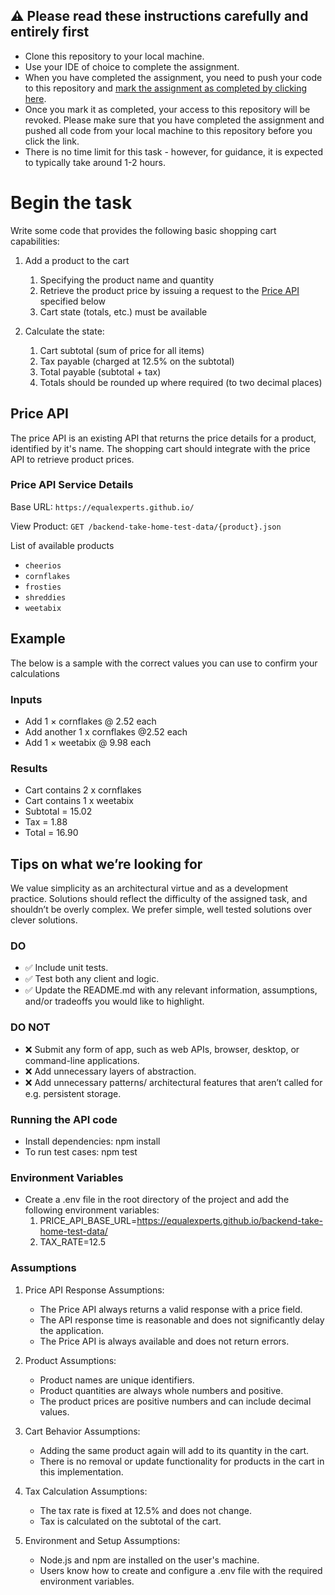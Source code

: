 ## :warning: Please read these instructions carefully and entirely first
* Clone this repository to your local machine.
* Use your IDE of choice to complete the assignment.
* When you have completed the assignment, you need to  push your code to this repository and [mark the assignment as completed by clicking here](https://app.snapcode.review/submission_links/6581ec9d-18cf-439b-82e6-1e0a276a5da1).
* Once you mark it as completed, your access to this repository will be revoked. Please make sure that you have completed the assignment and pushed all code from your local machine to this repository before you click the link.
* There is no time limit for this task - however, for guidance, it is expected to typically take around 1-2 hours.
    
# Begin the task

Write some code that provides the following basic shopping cart capabilities:

1. Add a product to the cart
   1. Specifying the product name and quantity
   2. Retrieve the product price by issuing a request to the [Price API](#price-api) specified below
   3. Cart state (totals, etc.) must be available

2. Calculate the state:
   1. Cart subtotal (sum of price for all items)
   2. Tax payable (charged at 12.5% on the subtotal)
   3. Total payable (subtotal + tax)
   4. Totals should be rounded up where required (to two decimal places)

## Price API

The price API is an existing API that returns the price details for a product, identified by it's name. The shopping cart should integrate with the price API to retrieve product prices.

### Price API Service Details

Base URL: `https://equalexperts.github.io/`

View Product: `GET /backend-take-home-test-data/{product}.json`

List of available products
* `cheerios`
* `cornflakes`
* `frosties`
* `shreddies`
* `weetabix`

## Example
The below is a sample with the correct values you can use to confirm your calculations

### Inputs
* Add 1 × cornflakes @ 2.52 each
* Add another 1 x cornflakes @2.52 each
* Add 1 × weetabix @ 9.98 each
  
### Results  
* Cart contains 2 x cornflakes
* Cart contains 1 x weetabix
* Subtotal = 15.02
* Tax = 1.88
* Total = 16.90

## Tips on what we’re looking for

We value simplicity as an architectural virtue and as a development practice. Solutions should reflect the difficulty of the assigned task, and shouldn’t be overly complex. We prefer simple, well tested solutions over clever solutions. 

### DO

* ✅ Include unit tests.
* ✅ Test both any client and logic.
* ✅ Update the README.md with any relevant information, assumptions, and/or tradeoffs you would like to highlight.

### DO NOT

* ❌ Submit any form of app, such as web APIs, browser, desktop, or command-line applications.
* ❌ Add unnecessary layers of abstraction.
* ❌ Add unnecessary patterns/ architectural features that aren’t called for e.g. persistent storage.

### Running the API code

* Install dependencies: npm install
* To run test cases: npm test

### Environment Variables

* Create a .env file in the root directory of the project and add the following environment variables:
   1) PRICE_API_BASE_URL=https://equalexperts.github.io/backend-take-home-test-data/
   2) TAX_RATE=12.5

### Assumptions

1) Price API Response Assumptions:
   * The Price API always returns a valid response with a price field.
   * The API response time is reasonable and does not significantly delay the application.
   * The Price API is always available and does not return errors.

2) Product Assumptions:
   * Product names are unique identifiers.
   * Product quantities are always whole numbers and positive.
   * The product prices are positive numbers and can include decimal values.

3) Cart Behavior Assumptions:
   * Adding the same product again will add to its quantity in the cart.
   * There is no removal or update functionality for products in the cart in this implementation.

4) Tax Calculation Assumptions:
   * The tax rate is fixed at 12.5% and does not change.
   * Tax is calculated on the subtotal of the cart.

5) Environment and Setup Assumptions:
   * Node.js and npm are installed on the user's machine.
   * Users know how to create and configure a .env file with the required environment variables.
